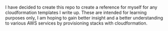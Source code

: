 I have decided to create this repo to create a reference for myself for any cloudformation templates I write up. These are intended for learning purposes only, I am hoping to gain better insight and a better understanding to various AWS services by provisioning stacks with cloudformation.